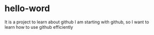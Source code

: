 # hello-word
It is a project to learn about github 
I am starting with github, so I want to learn how to use github efficiently
